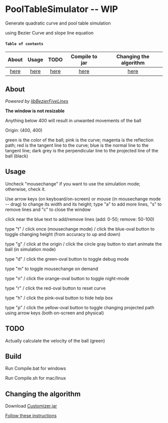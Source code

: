# PoolTableSimulator -- WIP

Generate quadratic curve and pool table simulation

using Bezier Curve and slope line equation

#### ```Table of contents``` 

| About           | Usage         | TODO    | Compile to jar  | Changing the algorithm
| :-------------: |:-------------:| :-----:|:------:|:----:|
| [here](#About)  | [here](#Usage) | [here](#TODO)| [here](#Compile-to-jar) | [here](#Changing-the-algorithm) |


## About

_Powered by [libBezierFiveLines](https://github.com/bobdinh139/libBezierFiveLines)_

**The window is not resizable**

Anything below 400 will result in unwanted movements of the ball

Origin: (400, 400) 

green is the color of the ball; pink is the curve; magenta is the reflection path; red is the tangent line to the curve; blue is the normal line to the tangent line; dark grey is the perpendicular line to the projected line of the ball (black)

## Usage

Uncheck "mousechange" if you want to use the simulation mode; otherwise, check it.

Use arrow keys (on keyboard/on-screen) or mouse (in mousechange mode -- drag) to change its width and its height; type "a" to add more lines, "s" to remove lines and "c" to close the window

click near the blue text to add/remove lines (add: 0-50; remove: 50-100) 

type "t" / click once (mousechange mode) / click the blue-oval button to toggle changing height (from accuracy to up and down)

type "g" / click at the origin / click the circle gray button to start animate the ball (in simulation mode)

type "d" / click the green-oval button to toggle debug mode

type "m" to toggle mousechange on demand

type "n" / click the orange-oval button to toggle night-mode

type "r" / click the red-oval button to reset curve

type "h" / click the pink-oval button to hide help box

type "p" / click the yellow-oval button to toggle changing projected path using arrow keys (both on-screen and physical)

## TODO

Actually calculate the velocity of the ball (green) 

## Build

Run Compile.bat for windows

Run Compile.sh for mac/linux

## Changing the algorithm

Download [Customizer.jar](Customize/Customizer.jar)

[Follow these instructions](https://github.com/frychicken/PoolTableSimulator/wiki/Changing-Algorithm)

